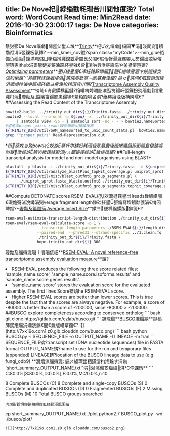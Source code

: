 title: De Nove杞綍缁勭粍瑁呰川閲忚瘎浼?
Total word: WordCount
Read time: Min2Read
date: 2016-10-30 23:00:17
tags: De Nove
categories: Bioinformatics
---
鏃犲弬De Nove缁勮閫氬父鐢ㄥ埌**<a href="https://github.com/trinityrnaseq/trinityrnaseq/wiki" target="_blank">Trinity</a>**杞欢,缁勮杩囩▼涓渶閲嶈鐨勪袱涓弬鏁板氨鏄?
<span class="myCode">--min_kmer_cov</span>鍜?span class="myCode">--min_glue</span>銆備负缁勮鍑洪珮璐ㄩ噺缁撴灉鎴戜滑閫氬父闇€瑕佸幓灏濊瘯鐢ㄤ笉鍚岀殑鍙傛暟锛実ithub涓婁篃鏈夎蒋浠跺紑鍙戣€呰璁哄叧浜庤繖涓や釜鍙傛暟锛?*<a href="https://github.com/trinityrnaseq/trinityrnaseq/issues/92" target="_blank">Optimizing parameters</a>**鍙緵鍙傝€冿紝鍏跺疄闂鏈€缁堜篃灏卞綊缁撲负浣犳槸鍚﹀叧蹇冧綘鏁版嵁涓殑浣庝赴搴﹁浆褰曟湰銆?
姝ゅ浣滆€呬篃鎻愪緵浜嗕竴绯诲垪鏂规硶鏉ヨ瘎浼扮粍瑁呰川閲?*<a href="https://github.com/trinityrnaseq/trinityrnaseq/wiki/Transcriptome-Assembly-Quality-Assessment" target="_blank">Transcriptome Assembly Quality Assessment</a>**锛屾€诲叡鍒楀嚭鏈?绉嶆柟娉曞彲瀵逛笉鍚屽弬鏁扮殑缁勮缁撴灉杩涜璇勪及,鐪嬪畬鍚庣患鍚堟€荤粨鍑哄叾涓?绉嶈瘎浼版柟娉曘€?
##Assessing the Read Content of the Transcriptome Assembly
``` bash
bowtie2-build  ../trinity_out_dir${i}/Trinity.fasta ../trinity_out_dir${i}/Trinity.fasta
bowtie2 --local --no-unal -p ${cpu} -x  ../trinity_out_dir${i}/Trinity.fasta -q -1 ${left} -2 ${right} \
     | samtools view -Sb - | samtools sort -no - - > bowtie2.nameSorted.bam
#鍙傜湅proper pairs reads鏁伴噺鍜岀櫨鍒嗘瘮
${TRINITY_DIR}/util/SAM_nameSorted_to_uniq_count_stats.pl  bowtie2.nameSorted.bam
grep "^proper_pairs" Read-Representation.out
```
**绗簩姝ョ殑bowtie2姣斿搴忓垪鍒扮粍瑁呰浆褰曟湰缁撴灉鏃跺彲閫夐儴鍒嗘暟鎹潵姣斿锛岃繖鏍峰彲澶уぇ闄嶄綆姣斿鑰楁椂銆?*
##Full-length transcript analysis for model and non-model organisms using BLAST+
``` bash
blastall -p blastx -i ./trinity_out_dir${i}/Trinity.fasta  -d ${uniprot} -v 1 -b 1 -m 8 -e 1e-5 -a ${cpu} -F F -o uniprot_sprot.fasta_blastx.outfmt8
${TRINITY_DIR}/util/analyze_blastPlus_topHit_coverage.pl uniprot_sprot.fasta_blastx.outfmt8 ./trinity_out_dir${i}/Trinity.fasta /public/home/cotton/public_data/SwissProt/uniprot_sprot.fasta
${TRINITY_DIR}/util/misc/blast_outfmt6_group_segments.pl \
      ./uniprot_sprot.fasta_blastx.outfmt8 ./trinity_out_dir${i}/Trinity.fasta uniprot_sprot.fasta > ./uniprot_sprot.fasta_blastx.outfmt8.grouped
${TRINITY_DIR}/util/misc/blast_outfmt6_group_segments.tophit_coverage.pl ./uniprot_sprot.fasta_blastx.outfmt8.grouped
```
##Compute DETONATE scores
RSEM-EVAL杞欢瀵逛簬鍙岀reads鏁版嵁闇€瑕佹彁渚涗竴涓猘verage fragment length鍊硷紝鍙弬鑰冩垜鐨勫彟涓€绡囧崥鏂?*<a href="http://tiramisutes.github.io/2016/09/19/Insert-Size.html" target="_blank">璇勪及鏂囧簱 Average Insert Size</a>**鏉ヨ绠楀緱鍒版鍊笺€?
``` bash
rsem-eval-estimate-transcript-length-distribution ./trinity_out_dir${i}/Trinity.fasta ./RSEM-EVAL${i}/length_distribution_parameter.txt
rsem-eval/rsem-eval-calculate-score -p 1 \
              --transcript-length-parameters ./RSEM-EVAL${i}/length_distribution_parameter.txt \
              --paired-end  --phred33 --strand-specific ../1.clean.fq ../2.clean.fq\
              ./trinity_out_dir${i}/Trinity.fasta \
              hope-trinity_out_dir${i} 300
```
璇勪及缁撴灉瑙ｉ噴瑙侊細**<a href="http://deweylab.biostat.wisc.edu/detonate/rsem-eval.html" target="_blank">RSEM-EVAL: A novel reference-free transcriptome assembly evaluation measure</a>**銆?

<li>RSEM-EVAL produces the following three score related files: 'sample_name.score', 'sample_name.score.isoforms.results' and 'sample_name.score.genes.results'.</li>
<li>'sample_name.score' stores the evaluation score for the evaluated assembly. The first lines Score锛歵he RSEM-EVAL score.</li>
<li>Higher RSEM-EVAL scores are better than lower scores. This is true despite the fact that the scores are always negative. For example, a score of -80000 is better than a score of -200000, since -80000 > -200000.</li>
##BUSCO explore completeness according to conserved ortholog
``` bash
git clone https://gitlab.com/ezlab/busco.git
```
鐐瑰嚮**<a href="http://busco.ezlab.org/" target="_blank">BUSCO瀹樼綉</a>**鐩稿簲鍥炬爣涓嬭浇鎵€闇€鏁版嵁搴撱€?
![](http://7xk19o.com1.z0.glb.clouddn.com/busco.png)
``` bash
python BUSCO.py -i SEQUENCE_FILE -o OUTPUT_NAME -l LINEAGE -m tran
```
SEQUENCE_FILE锛?transcript set (DNA nucleotide sequences) file in FASTA format
OUTPUT_NAME锛?name to use for the run and temporary files (appended)
LINEAGE锛?location of the BUSCO lineage data to use (e.g. fungi_odb9)
**瀵熺湅缁撴灉: 鍦ㄨ繍琛岀粨鏋滄枃浠跺す涓媊`short_summary_OUTPUT_NAME.txt``涓湁濡備笅缁熻淇℃伅馃憞**
```
C:80.0%[S:80.0%,D:0.0%],F:0.0%,M:20.0%,n:10

8 Complete BUSCOs (C)
8 Complete and single-copy BUSCOs (S)
0 Complete and duplicated BUSCOs (D)
0 Fragmented BUSCOs (F)
2 Missing BUSCOs (M)
10 Total BUSCO groups searched
```
涔熷彲鍥惧儚鍖栧睍绀虹粨鏋滒煈囷細
```
cp short_summary_OUTPUT_NAME.txt ./plot
python2.7 BUSCO_plot.py -wd ./busco/plot/
```
![](http://7xk19o.com1.z0.glb.clouddn.com/busco2.png)